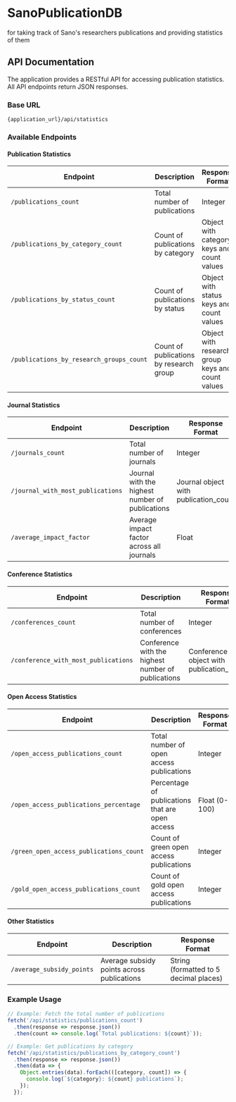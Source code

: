 # SanoPublicationDB

for taking track of Sano's researchers publications and providing statistics of them

## API Documentation

The application provides a RESTful API for accessing publication statistics. All API endpoints return JSON responses.

### Base URL

```
{application_url}/api/statistics
```

### Available Endpoints

#### Publication Statistics

| Endpoint | Description | Response Format |
|----------|-------------|-----------------|
| `/publications_count` | Total number of publications | Integer |
| `/publications_by_category_count` | Count of publications by category | Object with category keys and count values |
| `/publications_by_status_count` | Count of publications by status | Object with status keys and count values |
| `/publications_by_research_groups_count` | Count of publications by research group | Object with research group keys and count values |

#### Journal Statistics

| Endpoint | Description | Response Format |
|----------|-------------|-----------------|
| `/journals_count` | Total number of journals | Integer |
| `/journal_with_most_publications` | Journal with the highest number of publications | Journal object with publication_count |
| `/average_impact_factor` | Average impact factor across all journals | Float |

#### Conference Statistics

| Endpoint | Description | Response Format |
|----------|-------------|-----------------|
| `/conferences_count` | Total number of conferences | Integer |
| `/conference_with_most_publications` | Conference with the highest number of publications | Conference object with publication_count |

#### Open Access Statistics

| Endpoint | Description | Response Format |
|----------|-------------|-----------------|
| `/open_access_publications_count` | Total number of open access publications | Integer |
| `/open_access_publications_percentage` | Percentage of publications that are open access | Float (0-100) |
| `/green_open_access_publications_count` | Count of green open access publications | Integer |
| `/gold_open_access_publications_count` | Count of gold open access publications | Integer |

#### Other Statistics

| Endpoint | Description | Response Format |
|----------|-------------|-----------------|
| `/average_subsidy_points` | Average subsidy points across publications | String (formatted to 5 decimal places) |

### Example Usage

```javascript
// Example: Fetch the total number of publications
fetch('/api/statistics/publications_count')
  .then(response => response.json())
  .then(count => console.log(`Total publications: ${count}`));

// Example: Get publications by category
fetch('/api/statistics/publications_by_category_count')
  .then(response => response.json())
  .then(data => {
    Object.entries(data).forEach(([category, count]) => {
      console.log(`${category}: ${count} publications`);
    });
  });
```

